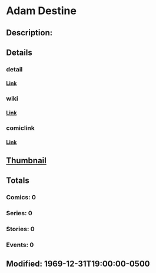 # Adam Destine
## Description: 
## Details
### detail
#### [Link](http://marvel.com/characters/2902/adam_destine?utm_campaign=apiRef&utm_source=225578a89fc76f3d20fbffda5d17a88d)
### wiki
#### [Link](http://marvel.com/universe/Destine,_Adam?utm_campaign=apiRef&utm_source=225578a89fc76f3d20fbffda5d17a88d)
### comiclink
#### [Link](http://marvel.com/comics/characters/1011266/adam_destine?utm_campaign=apiRef&utm_source=225578a89fc76f3d20fbffda5d17a88d)
## [Thumbnail](http://i.annihil.us/u/prod/marvel/i/mg/b/40/image_not_available.jpg)
## Totals
### Comics: 0
### Series: 0
### Stories: 0
### Events: 0
## Modified: 1969-12-31T19:00:00-0500